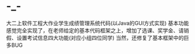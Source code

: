 # -_-
大二上软件工程大作业学生成绩管理系统代码(以Java的GUI方式实现)
基本功能感觉完全实现了，在老师给定的基本代码框架之上，增加了选课、奖学金、请销假、设置考试信息四大功能(对应小组四位同学)
当然，还修复了基本框架中的巨多BUG
